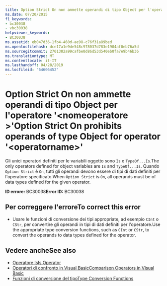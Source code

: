 ```yaml
---
title: Option Strict On non ammette operandi di tipo Object per l'operatore '<operatorname>'
ms.date: 07/20/2015
f1_keywords:
- bc30038
- vbc30038
helpviewer_keywords:
- BC30038
ms.assetid: eb047d36-1fb4-460d-ae98-c76f31a89bed
ms.openlocfilehash: dce17a1e9de548c978037d783e1904af0eb76a5d
ms.sourcegitcommit: 2701302a99cafbe0d86d53d540eb0fa7e9b46b36
ms.translationtype: MT
ms.contentlocale: it-IT
ms.lasthandoff: 04/28/2019
ms.locfileid: "64606452"
---
```

# <a name="option-strict-on-prohibits-operands-of-type-object-for-operator-operatorname"></a><span data-ttu-id="3d0fe-102">Option Strict On non ammette operandi di tipo Object per l'operatore '\<nomeoperatore >'</span><span class="sxs-lookup"><span data-stu-id="3d0fe-102">Option Strict On prohibits operands of type Object for operator '\<operatorname>'</span></span>
<span data-ttu-id="3d0fe-103">Gli unici operatori definiti per le variabili oggetto sono `Is` e `TypeOf...Is`.</span><span class="sxs-lookup"><span data-stu-id="3d0fe-103">The only operators defined for object variables are `Is` and `TypeOf...Is`.</span></span> <span data-ttu-id="3d0fe-104">Quando `Option Strict` è `On`, tutti gli operandi devono essere di tipi di dati definiti per l'operatore specificato.</span><span class="sxs-lookup"><span data-stu-id="3d0fe-104">When `Option Strict` is `On`, all operands must be of data types defined for the given operator.</span></span>  
  
 <span data-ttu-id="3d0fe-105">**ID errore:** BC30038</span><span class="sxs-lookup"><span data-stu-id="3d0fe-105">**Error ID:** BC30038</span></span>  
  
## <a name="to-correct-this-error"></a><span data-ttu-id="3d0fe-106">Per correggere l'errore</span><span class="sxs-lookup"><span data-stu-id="3d0fe-106">To correct this error</span></span>  
  
- <span data-ttu-id="3d0fe-107">Usare le funzioni di conversione dei tipi appropriate, ad esempio `CInt` o `CStr`, per convertire gli operandi in tipi di dati definiti per l'operatore.</span><span class="sxs-lookup"><span data-stu-id="3d0fe-107">Use the appropriate type conversion functions, such as `CInt` or `CStr`, to convert the operands to data types defined for the operator.</span></span>  
  
## <a name="see-also"></a><span data-ttu-id="3d0fe-108">Vedere anche</span><span class="sxs-lookup"><span data-stu-id="3d0fe-108">See also</span></span>

- [<span data-ttu-id="3d0fe-109">Operatore Is</span><span class="sxs-lookup"><span data-stu-id="3d0fe-109">Is Operator</span></span>](../../visual-basic/language-reference/operators/is-operator.md)
- [<span data-ttu-id="3d0fe-110">Operatori di confronto in Visual Basic</span><span class="sxs-lookup"><span data-stu-id="3d0fe-110">Comparison Operators in Visual Basic</span></span>](../../visual-basic/programming-guide/language-features/operators-and-expressions/comparison-operators.md)
- [<span data-ttu-id="3d0fe-111">Funzioni di conversione del tipo</span><span class="sxs-lookup"><span data-stu-id="3d0fe-111">Type Conversion Functions</span></span>](../../visual-basic/language-reference/functions/type-conversion-functions.md)
